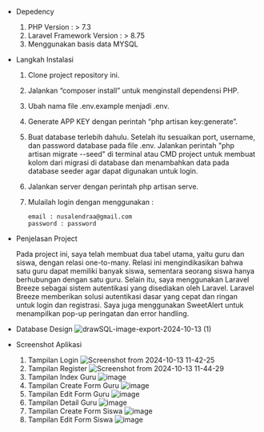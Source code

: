 - Depedency

    1. PHP Version : > 7.3
    2. Laravel Framework Version : > 8.75
    3. Menggunakan basis data MYSQL

- Langkah Instalasi

    1. Clone project repository ini.
    2. Jalankan “composer install” untuk menginstall dependensi PHP.
    3. Ubah nama file .env.example menjadi .env.
    4. Generate APP KEY dengan perintah “php artisan key:generate”.
    5. Buat database terlebih dahulu. Setelah itu sesuaikan port, username, dan password database pada file .env. Jalankan perintah "php artisan migrate --seed" di terminal atau CMD project untuk membuat kolom dari migrasi di database dan menambahkan data pada database seeder agar dapat digunakan untuk login.
    7. Jalankan server dengan perintah php artisan serve.
    8. Mulailah login dengan menggunakan :
       
           email : nusalendraa@gmail.com
           password : password

- Penjelasan Project

  Pada project ini, saya telah membuat dua tabel utama, yaitu guru dan siswa, dengan relasi one-to-many. Relasi ini mengindikasikan bahwa satu guru dapat memiliki banyak siswa, sementara seorang siswa hanya berhubungan dengan satu guru. Selain itu, saya menggunakan Laravel Breeze sebagai sistem autentikasi yang disediakan oleh Laravel. Laravel Breeze memberikan solusi autentikasi dasar yang cepat dan ringan untuk login dan registrasi. Saya juga menggunakan SweetAlert untuk menampilkan pop-up peringatan dan error handling.

- Database Design
  ![drawSQL-image-export-2024-10-13 (1)](https://github.com/user-attachments/assets/64d3e95e-1432-4c8e-a727-b960e4ccc934)

- Screenshot Aplikasi

  1. Tampilan Login
  ![Screenshot from 2024-10-13 11-42-25](https://github.com/user-attachments/assets/52903510-f591-4479-90b1-e32fd3b1d914)
  2. Tampilan Register
  ![Screenshot from 2024-10-13 11-44-29](https://github.com/user-attachments/assets/1bec5c23-362f-43a6-b285-98d1a10e680c)
  3. Tampilan Index Guru
  ![image](https://github.com/user-attachments/assets/6ded0e3b-fbd4-43b2-9a7e-e0eb30be371e)
  4. Tampilan Create Form Guru
  ![image](https://github.com/user-attachments/assets/24be8488-f391-41f2-b5e2-491366cdf431)
  5. Tampilan Edit Form Guru
  ![image](https://github.com/user-attachments/assets/e3be9bb1-2e2a-4821-a1ba-27f379fcb3b1)
  6. Tampilan Detail Guru
  ![image](https://github.com/user-attachments/assets/3e83c9c0-0682-43fa-adf7-4bc63f9b69c8)
  7. Tampilan Create Form Siswa
  ![image](https://github.com/user-attachments/assets/157682fc-47a9-40b6-942b-efe55924fc1c)
  8. Tampilan Edit Form Siswa
  ![image](https://github.com/user-attachments/assets/9ea730f8-3b46-46e7-bd2f-8854af229e26)
  
      
